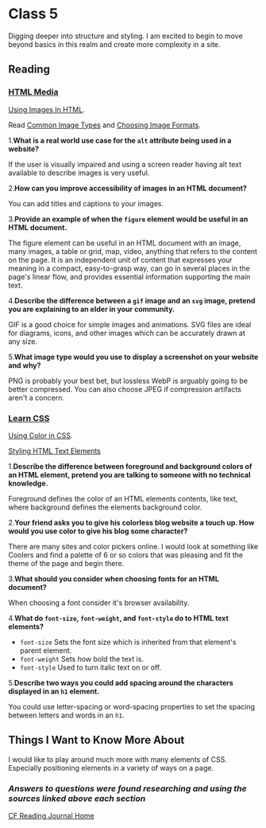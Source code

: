 # Class 5

Digging deeper into structure and styling. I am excited to begin to move beyond basics in this realm and create more complexity in a site.

## Reading

### [HTML Media](https://developer.mozilla.org/en-US/docs/Learn/HTML/Multimedia_and_embedding)

[Using Images In HTML](https://developer.mozilla.org/en-US/docs/Learn/HTML/Multimedia_and_embedding/Images_in_HTML).

Read [Common Image Types](https://developer.mozilla.org/en-US/docs/Web/Media/Formats/Image_types) and [Choosing Image Formats](https://developer.mozilla.org/en-US/docs/Web/Media/Formats/Image_types#choosing_an_image_format).

1.**What is a real world use case for the `alt` attribute being used in a website?**

If the user is visually impaired and using a screen reader having alt text available to describe images is very useful.

2.**How can you improve accessibility of images in an HTML document?**

You can add titles and captions to your images.

3.**Provide an example of when the `figure` element would be useful in an HTML document.**

The figure element can be useful in an HTML document with an image, many images, a table or grid, map, video, anything that refers to the content on the page. It is an independent unit of content that expresses your meaning in a compact, easy-to-grasp way, can go in several places in the page's linear flow, and provides essential information supporting the main text.

4.**Describe the difference between a `gif` image and an `svg` image, pretend you are explaining to an elder in your community.**

GIF is a good choice for simple images and animations. SVG files are ideal for diagrams, icons, and other images which can be accurately drawn at any size.

5.**What image type would you use to display a screenshot on your website and why?**

PNG is probably your best bet, but lossless WebP is arguably going to be better compressed.
You can also choose JPEG if compression artifacts aren't a concern.

### [Learn CSS](https://developer.mozilla.org/en-US/docs/Learn/CSS)

[Using Color in CSS](https://developer.mozilla.org/en-US/docs/Web/CSS/CSS_Colors/Applying_color).

[Styling HTML Text Elements](https://developer.mozilla.org/en-US/docs/Learn/CSS/Styling_text/Fundamentals)

1.**Describe the difference between foreground and background colors of an HTML element, pretend you are talking to someone with no technical knowledge.**

Foreground defines the color of an HTML elements contents, like text, where background defines the elements background color.

2.**Your friend asks you to give his colorless blog website a touch up. How would you use color to give his blog some character?**

There are many sites and color pickers online. I would look at something like Coolers and find a palette of 6 or so colors that was pleasing and fit the theme of the page and begin there.

3.**What should you consider when choosing fonts for an HTML document?**

When choosing a font consider it's browser availability.

4.**What do `font-size`, `font-weight`, and `font-style` do to HTML text elements?**

* `font-size` Sets the font size which is inherited from that element's parent element.
* `font-weight` Sets how bold the text is.
* `font-style` Used to turn italic text on or off.

5.**Describe two ways you could add spacing around the characters displayed in an `h1` element.**

You could use letter-spacing or word-spacing properties to set the spacing between letters and words in an `h1`.

## Things I Want to Know More About

I would like to play around much more with many elements of CSS. Especially positioning elements in a variety of ways on a page.

### ***Answers to questions were found researching and using the sources linked above each section***

[CF Reading Journal Home](../README.md)

